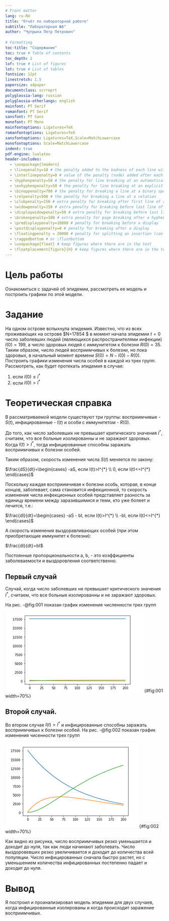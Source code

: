 ```yaml
---
# Front matter
lang: ru-RU
title: "Отчёт по лабораторной работе"
subtitle: "Лабораторная №6"
author: "Чупрына Петр Петрович"

# Formatting
toc-title: "Содержание"
toc: true # Table of contents
toc_depth: 2
lof: true # List of figures
lot: true # List of tables
fontsize: 12pt
linestretch: 1.5
papersize: a4paper
documentclass: scrreprt
polyglossia-lang: russian
polyglossia-otherlangs: english
mainfont: PT Serif
romanfont: PT Serif
sansfont: PT Sans
monofont: PT Mono
mainfontoptions: Ligatures=TeX
romanfontoptions: Ligatures=TeX
sansfontoptions: Ligatures=TeX,Scale=MatchLowercase
monofontoptions: Scale=MatchLowercase
indent: true
pdf-engine: lualatex
header-includes:
  - \usepackage{lmodern}
  - \linepenalty=10 # the penalty added to the badness of each line within a paragraph (no associated penalty node) Increasing the value makes tex try to have fewer lines in the paragraph.
  - \interlinepenalty=0 # value of the penalty (node) added after each line of a paragraph.
  - \hyphenpenalty=50 # the penalty for line breaking at an automatically inserted hyphen
  - \exhyphenpenalty=50 # the penalty for line breaking at an explicit hyphen
  - \binoppenalty=700 # the penalty for breaking a line at a binary operator
  - \relpenalty=500 # the penalty for breaking a line at a relation
  - \clubpenalty=150 # extra penalty for breaking after first line of a paragraph
  - \widowpenalty=150 # extra penalty for breaking before last line of a paragraph
  - \displaywidowpenalty=50 # extra penalty for breaking before last line before a display math
  - \brokenpenalty=100 # extra penalty for page breaking after a hyphenated line
  - \predisplaypenalty=10000 # penalty for breaking before a display
  - \postdisplaypenalty=0 # penalty for breaking after a display
  - \floatingpenalty = 20000 # penalty for splitting an insertion (can only be split footnote in standard LaTeX)
  - \raggedbottom # or \flushbottom
  - \usepackage{float} # keep figures where there are in the text
  - \floatplacement{figure}{H} # keep figures where there are in the text
---
```


# Цель работы

Ознакомиться с задачей об эпидемии, рассмотреть ее модель и построить графики по этой модели.

# Задание

На одном острове вспыхнула эпидемия. Известно, что из всех проживающих на острове $N=17854 $ в момент начала эпидемии $t=0$ число заболевших людей (являющихся распространителями инфекции) $I(0)=199$, а число здоровых людей с иммунитетом к болезни $R(0)=35$. Таким образом, число людей восприимчивых к
болезни, но пока здоровых, в начальный момент времени $S(0)=N-I(0)- R(0)$.
Построить графики изменения числа особей в каждой из трех групп.
Рассмотреть, как будет протекать эпидемия в случае:
1) если $I(0)\leq I^*$
2) если $I(0)> I^*$

# Теоретическая справка

В рассматриваемой модели существуют три группы: восприимчивые - $S(t)$, инфицированные - $I(t)$ и особи
с иммунитетом - $R(0)$.

До того, как число заболевших не превышает критического значения $I^{*}$, считаем, что все больные
изолированны и не заражают здоровых. Когда $I(t) > I^{*}$, тогда инфицированные способны заражать восприимчивых
к болезни особей.

Таким образом, скорость изменения числа $S(t)$ меняется по закону:

$\frac{dS}{dt}=\begin{cases} -aS, если I(t)>I^{*} \\ 0, если I(t)<=I^{*} \end{cases}$

Поскольку каждая восприимчивая к болезни особь, которая, в конце концов,
заболевает, сама становится инфекционной, то скорость изменения числа
инфекционных особей представляет разность за единицу времени между
заразившимися и теми, кто уже болеет и лечится, т.е.:

$\frac{dI}{dt}=\begin{cases} -aS - bI, если I(t)>I^{*} \\ -bI, если I(t)<=I^{*} \end{cases}$

А скорость изменения выздоравливающих особей (при этом приобретающие
иммунитет к болезни):

$\frac{dI}{dt}=bI$

Постоянные пропорциональности
a, b, - это коэффициенты заболеваемости
и выздоровления соответственно.

## Первый случай

Случай, когда число заболевших не превышает критического значения $I^{*}$, считаем, что все больные
изолированны и не заражают здоровых.

На рис. -@fig:001 показан график изменения численности трех групп

![Графики изменеия численности трех групп при I<=I^{*}](image/1.png){#fig:001 width=70%}


## Второй случай.

Во втором случае $I(t) > I^{*}$ и инфицированные способны заражать восприимчивых
к болезни особей. На рис. -@fig:002 показан график изменения чисенности трех групп

![График изменения численности трех групп при $I>I^{*}$](image/2.png){#fig:002 width=70%}

Как видно из рисунка, число восприимчивых резко уменьшается и доходит до нуля,
так как люди начинают заболевать. Число выздоровевших резко увеличивается и доходит до количества
всей популяции. Число инфицированных сначала быстро растет, но с уменьшением количества
инфицированных постепенно падает и доходит до нуля.

# Вывод

Я построил и проанализировал модель эпидемии для двух случаев, когда инфицированные изолированы
и когда происходит заражение восприимчивых.